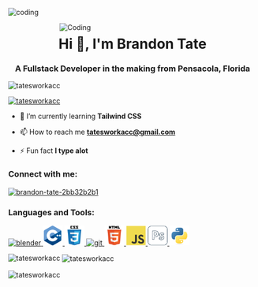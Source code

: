 ![coding](https://github.com/user-attachments/assets/80ad2b1e-a8a7-4fd0-a07f-251548d55b02)

<img align="right" alt="Coding" width="400" src="[https://cdn.dribbble.com/users/116207...](https://media1.tenor.com/m/GOj9ZF_-ZOcAAAAC/cat.gif)">
<h1 align="center">Hi 👋, I'm Brandon Tate</h1>
<h3 align="center">A Fullstack Developer in the making from Pensacola, Florida</h3>

<p align="left"> <img src="https://komarev.com/ghpvc/?username=tatesworkacc&label=Profile%20views&color=0e75b6&style=flat" alt="tatesworkacc" /> </p>

<p align="left"> <a href="https://github.com/ryo-ma/github-profile-trophy"><img src="https://github-profile-trophy.vercel.app/?username=tatesworkacc" alt="tatesworkacc" /></a> </p>

- 🌱 I’m currently learning **Tailwind CSS**

- 📫 How to reach me **tatesworkacc@gmail.com**

- ⚡ Fun fact **I type alot**

<h3 align="left">Connect with me:</h3>
<p align="left">
<a href="https://linkedin.com/in/brandon-tate-2bb32b2b1" target="blank"><img align="center" src="https://raw.githubusercontent.com/rahuldkjain/github-profile-readme-generator/master/src/images/icons/Social/linked-in-alt.svg" alt="brandon-tate-2bb32b2b1" height="30" width="40" /></a>
</p>

<h3 align="left">Languages and Tools:</h3>
<p align="left"> <a href="https://www.blender.org/" target="_blank" rel="noreferrer"> <img src="https://download.blender.org/branding/community/blender_community_badge_white.svg" alt="blender" width="40" height="40"/> </a> <a href="https://www.w3schools.com/cpp/" target="_blank" rel="noreferrer"> <img src="https://raw.githubusercontent.com/devicons/devicon/master/icons/cplusplus/cplusplus-original.svg" alt="cplusplus" width="40" height="40"/> </a> <a href="https://www.w3schools.com/css/" target="_blank" rel="noreferrer"> <img src="https://raw.githubusercontent.com/devicons/devicon/master/icons/css3/css3-original-wordmark.svg" alt="css3" width="40" height="40"/> </a> <a href="https://git-scm.com/" target="_blank" rel="noreferrer"> <img src="https://www.vectorlogo.zone/logos/git-scm/git-scm-icon.svg" alt="git" width="40" height="40"/> </a> <a href="https://www.w3.org/html/" target="_blank" rel="noreferrer"> <img src="https://raw.githubusercontent.com/devicons/devicon/master/icons/html5/html5-original-wordmark.svg" alt="html5" width="40" height="40"/> </a> <a href="https://developer.mozilla.org/en-US/docs/Web/JavaScript" target="_blank" rel="noreferrer"> <img src="https://raw.githubusercontent.com/devicons/devicon/master/icons/javascript/javascript-original.svg" alt="javascript" width="40" height="40"/> </a> <a href="https://www.photoshop.com/en" target="_blank" rel="noreferrer"> <img src="https://raw.githubusercontent.com/devicons/devicon/master/icons/photoshop/photoshop-line.svg" alt="photoshop" width="40" height="40"/> </a> <a href="https://www.python.org" target="_blank" rel="noreferrer"> <img src="https://raw.githubusercontent.com/devicons/devicon/master/icons/python/python-original.svg" alt="python" width="40" height="40"/> </a> </p>

<p><img align="left" src="https://github-readme-stats.vercel.app/api/top-langs?username=tatesworkacc&show_icons=true&locale=en&layout=compact" alt="tatesworkacc" /></p>

<p>&nbsp;<img align="center" src="https://github-readme-stats.vercel.app/api?username=tatesworkacc&show_icons=true&locale=en" alt="tatesworkacc" /></p>

<p><img align="center" src="https://github-readme-streak-stats.herokuapp.com/?user=tatesworkacc&" alt="tatesworkacc" /></p>
